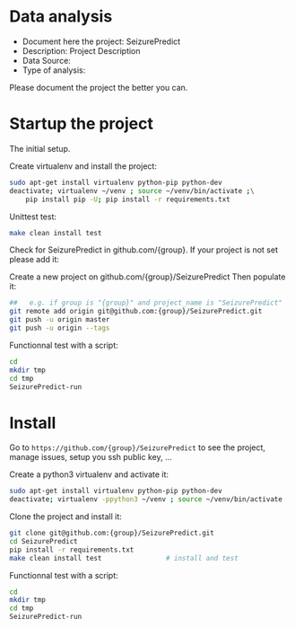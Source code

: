 # Data analysis
- Document here the project: SeizurePredict
- Description: Project Description
- Data Source:
- Type of analysis:

Please document the project the better you can.

# Startup the project

The initial setup.

Create virtualenv and install the project:
```bash
sudo apt-get install virtualenv python-pip python-dev
deactivate; virtualenv ~/venv ; source ~/venv/bin/activate ;\
    pip install pip -U; pip install -r requirements.txt
```

Unittest test:
```bash
make clean install test
```

Check for SeizurePredict in github.com/{group}. If your project is not set please add it:

Create a new project on github.com/{group}/SeizurePredict
Then populate it:

```bash
##   e.g. if group is "{group}" and project_name is "SeizurePredict"
git remote add origin git@github.com:{group}/SeizurePredict.git
git push -u origin master
git push -u origin --tags
```

Functionnal test with a script:

```bash
cd
mkdir tmp
cd tmp
SeizurePredict-run
```

# Install

Go to `https://github.com/{group}/SeizurePredict` to see the project, manage issues,
setup you ssh public key, ...

Create a python3 virtualenv and activate it:

```bash
sudo apt-get install virtualenv python-pip python-dev
deactivate; virtualenv -ppython3 ~/venv ; source ~/venv/bin/activate
```

Clone the project and install it:

```bash
git clone git@github.com:{group}/SeizurePredict.git
cd SeizurePredict
pip install -r requirements.txt
make clean install test                # install and test
```
Functionnal test with a script:

```bash
cd
mkdir tmp
cd tmp
SeizurePredict-run
```
